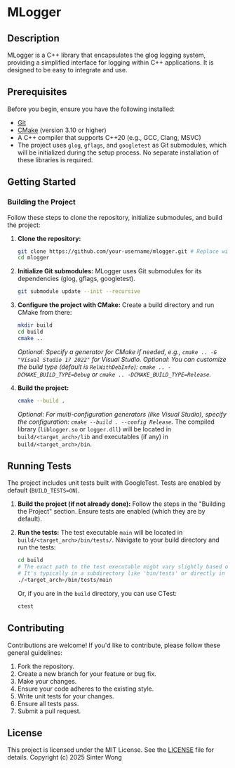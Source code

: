 # MLogger

## Description
MLogger is a C++ library that encapsulates the glog logging system, providing a simplified interface for logging within C++ applications. It is designed to be easy to integrate and use.

## Prerequisites
Before you begin, ensure you have the following installed:
- [Git](https://git-scm.com/)
- [CMake](https://cmake.org/download/) (version 3.10 or higher)
- A C++ compiler that supports C++20 (e.g., GCC, Clang, MSVC)
- The project uses `glog`, `gflags`, and `googletest` as Git submodules, which will be initialized during the setup process. No separate installation of these libraries is required.

## Getting Started

### Building the Project
Follow these steps to clone the repository, initialize submodules, and build the project:

1.  **Clone the repository:**
    ```bash
    git clone https://github.com/your-username/mlogger.git # Replace with the actual URL
    cd mlogger
    ```

2.  **Initialize Git submodules:**
    MLogger uses Git submodules for its dependencies (glog, gflags, googletest).
    ```bash
    git submodule update --init --recursive
    ```

3.  **Configure the project with CMake:**
    Create a build directory and run CMake from there:
    ```bash
    mkdir build
    cd build
    cmake ..
    ```
    *Optional: Specify a generator for CMake if needed, e.g., `cmake .. -G "Visual Studio 17 2022"` for Visual Studio.*
    *Optional: You can customize the build type (default is `RelWithDebInfo`): `cmake .. -DCMAKE_BUILD_TYPE=Debug` or `cmake .. -DCMAKE_BUILD_TYPE=Release`.*


4.  **Build the project:**
    ```bash
    cmake --build .
    ```
    *Optional: For multi-configuration generators (like Visual Studio), specify the configuration: `cmake --build . --config Release`.*
    The compiled library (`liblogger.so` or `logger.dll`) will be located in `build/<target_arch>/lib` and executables (if any) in `build/<target_arch>/bin`.

## Running Tests
The project includes unit tests built with GoogleTest. Tests are enabled by default (`BUILD_TESTS=ON`).

1.  **Build the project (if not already done):**
    Follow the steps in the "Building the Project" section. Ensure tests are enabled (which they are by default).

2.  **Run the tests:**
    The test executable `main` will be located in `build/<target_arch>/bin/tests/`.
    Navigate to your build directory and run the tests:
    ```bash
    cd build
    # The exact path to the test executable might vary slightly based on your CMake configuration and generator.
    # It's typically in a subdirectory like 'bin/tests' or directly in 'tests' relative to the build root.
    ./<target_arch>/bin/tests/main
    ```
    Or, if you are in the `build` directory, you can use CTest:
    ```bash
    ctest
    ```

## Contributing
Contributions are welcome! If you'd like to contribute, please follow these general guidelines:
1.  Fork the repository.
2.  Create a new branch for your feature or bug fix.
3.  Make your changes.
4.  Ensure your code adheres to the existing style.
5.  Write unit tests for your changes.
6.  Ensure all tests pass.
7.  Submit a pull request.

## License
This project is licensed under the MIT License. See the [LICENSE](LICENSE) file for details.
Copyright (c) 2025 Sinter Wong
